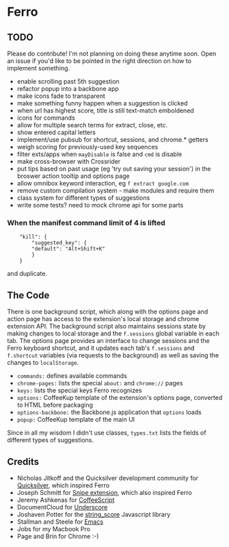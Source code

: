 # Ferro

## TODO

Please do contribute! I'm not planning on doing these anytime soon. Open an issue if you'd like to be pointed in the right direction on how to implement something.

* enable scrolling past 5th suggestion
* refactor popup into a backbone app
* make icons fade to transparent
* make something funny happen when a suggestion is clicked
* when url has highest score, title is still text-match emboldened 
* icons for commands
* allow for multiple search terms for extract, close, etc.
* show entered capital letters
* implement/use pubsub for shortcut, sessions, and chrome.* getters
* weigh scoring for previously-used key sequences
* filter exts/apps when `mayDisable` is false and `cmd` is disable
* make cross-browser with Crossrider
* put tips based on past usage (eg 'try out saving your session') in the broswer action tooltip and options page
* allow omnibox keyword interaction, eg `f extract google.com`
* remove custom compilation system - make modules and require them
* class system for different types of suggestions
* write some tests? need to mock chrome api for some parts

### When the manifest command limit of 4 is lifted

```
	"kill": {
	    "suggested_key": {
		"default": "Alt+Shift+K"
	    }
	}
```
and duplicate.

## The Code

There is one background script, which along with the options page and action page has access to the extension's local storage and chrome extension API. The background script also maintains sessions state by making changes to local storage and the `f.sessions` global variable in each tab. The options page provides an interface to change sessions and the Ferro keyboard shortcut, and it updates each tab's `f.sessions` and `f.shortcut` variables (via requests to the background) as well as saving the changes to `localStorage`. 

* `commands:` defines available commands
* `chrome-pages:` lists the special `about:` and `chrome://` pages
* `keys:` lists the special keys Ferro recognizes
* `options:` CoffeeKup template of the extension's options page, converted to HTML before packaging
* `options-backbone:` the Backbone.js application that `options` loads
* `popup:` CoffeeKup template of the main UI

Since in all my wisdom I didn't use classes, `types.txt` lists the fields of different types of suggestions.

## Credits

 - Nicholas Jitkoff and the Quicksilver development community for [Quicksilver](http://qsapp.com/), which inspired Ferro
 - Joseph Schmitt for [Snipe extension](https://github.com/josephschmitt/Snipe), which also inspired Ferro
 - Jeremy Ashkenas for [CoffeeScript](http://jashkenas.github.com/coffee-script/)
 - DocumentCloud for [Underscore](http://documentcloud.github.com/underscore/)
 - Joshaven Potter for the [string_score](https://github.com/joshaven/string_score) Javascript library
 - Stallman and Steele for [Emacs](http://www.gnu.org/software/emacs/)
 - Jobs for my Macbook Pro
 - Page and Brin for Chrome :-)
